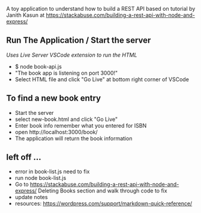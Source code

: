 A toy application to understand how to build a REST API
based on tutorial by Janith Kasun at https://stackabuse.com/building-a-rest-api-with-node-and-express/

## Run The Application / Start the server ##
_Uses Live Server VSCode extension to run the HTML_

* $ node book-api.js
* "The book app is listening on port 3000!"
* Select HTML file and click "Go Live" at bottom right corner of VSCode

## To find a new book entry ##

* Start the server
* select new-book.html and click "Go Live"
* Enter book info remember what you entered for ISBN
* open http://localhost:3000/book/<your isbn number>
* The application will return the book information

## left off ... ##
* error in book-list.js need to fix
* run node book-list.js
* Go to https://stackabuse.com/building-a-rest-api-with-node-and-express/ Deleting Books section and walk through code to fix
* update notes 
* resources: https://wordpress.com/support/markdown-quick-reference/